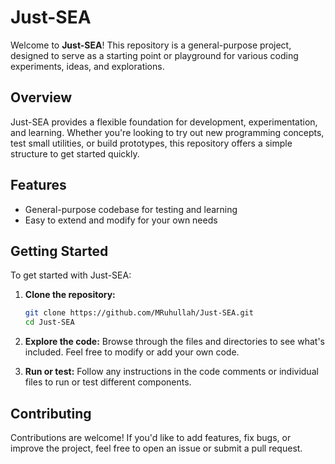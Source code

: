  # Just-SEA

Welcome to **Just-SEA**! This repository is a general-purpose project, designed to serve as a starting point or playground for various coding experiments, ideas, and explorations.

## Overview

Just-SEA provides a flexible foundation for development, experimentation, and learning. Whether you're looking to try out new programming concepts, test small utilities, or build prototypes, this repository offers a simple structure to get started quickly.

## Features

- General-purpose codebase for testing and learning
- Easy to extend and modify for your own needs
 
## Getting Started

To get started with Just-SEA:

1. **Clone the repository:**
   ```bash
   git clone https://github.com/MRuhullah/Just-SEA.git
   cd Just-SEA
   ```

2. **Explore the code:**
   Browse through the files and directories to see what's included. Feel free to modify or add your own code.

3. **Run or test:**
   Follow any instructions in the code comments or individual files to run or test different components.

## Contributing

Contributions are welcome! If you'd like to add features, fix bugs, or improve the project, feel free to open an issue or submit a pull request.

 

 

